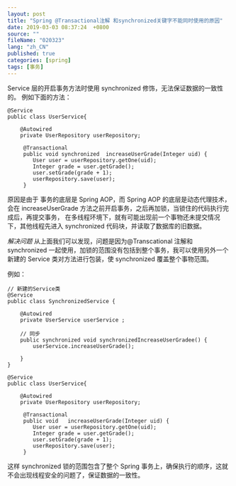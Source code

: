 ```yaml
---
layout: post
title: "Spring @Transactional注解 和synchronized关键字不能同时使用的原因"
date: 2019-03-03 08:37:24  +0800
source: ""
fileName: "020323"
lang: "zh_CN"
published: true
categories: [spring]
tags: [事务]
---
```


Service 层的开启事务方法时使用 synchronized 修饰，无法保证数据的一致性的。
例如下面的方法：

```
@Service
public class UserService{

    @Autowired
    private UserRepository userRepository;

     @Transactional
     public void synchronized  increaseUserGrade(Integer uid) {
        User user = userRepository.getOne(uid);
        Integer grade = user.getGrade();
        user.setGrade(grade + 1);
        userRepository.save(user);
     }

```

原因是由于 事务的底层是 Spring AOP，而 Spring AOP 的底层是动态代理技术，会在 increaseUserGrade 方法之前开启事务，之后再加锁，当锁住的代码执行完成后，再提交事务，
在多线程环境下，就有可能出现前一个事物还未提交情况下，其他线程先进入 synchronized 代码块，并读取了数据库的旧数据。

_解决问题_
从上面我们可以发现，问题是因为@Transcational 注解和 synchronized 一起使用，加锁的范围没有包括到整个事务，我可以使用另外一个 新建的 Service 类对方法进行包装，使 synchronized 覆盖整个事物范围。

例如：

```
// 新建的Service类
@Service
public class SynchronizedService {

    @Autowired
    private UserService userService ;

    // 同步
    public synchronized void synchronizedIncreaseUserGradee() {
        userService.increaseUserGrade();

    }
}

@Service
public class UserService{

    @Autowired
    private UserRepository userRepository;

     @Transactional
     public void   increaseUserGrade(Integer uid) {
        User user = userRepository.getOne(uid);
        Integer grade = user.getGrade();
        user.setGrade(grade + 1);
        userRepository.save(user);
     }

```

这样 synchronized 锁的范围包含了整个 Spring 事务上，确保执行的顺序，这就不会出现线程安全的问题了，保证数据的一致性。